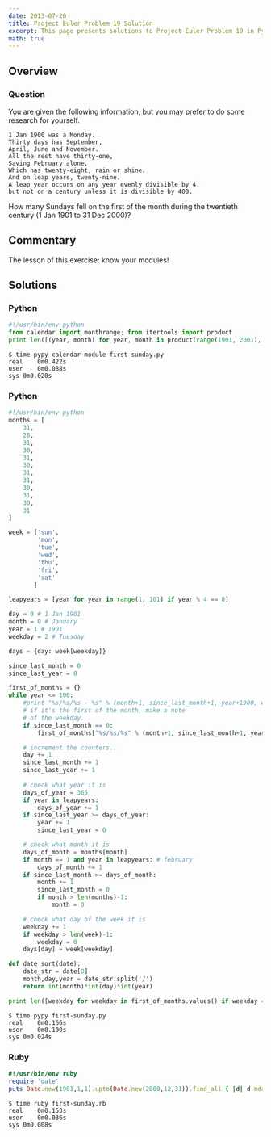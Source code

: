 ```yaml
---
date: 2013-07-20
title: Project Euler Problem 19 Solution
excerpt: This page presents solutions to Project Euler Problem 19 in Python and Ruby.
math: true
---
```



## Overview


### Question

You are given the following information,
but you may prefer to do some research for yourself.

    1 Jan 1900 was a Monday.
    Thirty days has September,
    April, June and November.
    All the rest have thirty-one,
    Saving February alone,
    Which has twenty-eight, rain or shine.
    And on leap years, twenty-nine.
    A leap year occurs on any year evenly divisible by 4, 
    but not on a century unless it is divisible by 400.

How many Sundays fell on the first of the month during 
the twentieth century (1 Jan 1901 to 31 Dec 2000)?





## Commentary

The lesson of this exercise: know your modules!



## Solutions

### Python

```python
#!/usr/bin/env python
from calendar import monthrange; from itertools import product
print len([(year, month) for year, month in product(range(1901, 2001), range(1, 13)) if monthrange(year, month)[0] == 6])
```


```
$ time pypy calendar-module-first-sunday.py
real	0m0.422s
user	0m0.088s
sys	0m0.020s
```



### Python

```python
#!/usr/bin/env python
months = [
    31,
    28,
    31,
    30,
    31,
    30,
    31,
    31,
    30,
    31,
    30,
    31
]

week = ['sun',
        'mon',
        'tue',
        'wed',
        'thu',
        'fri',
        'sat'
       ]

leapyears = [year for year in range(1, 101) if year % 4 == 0]

day = 0 # 1 Jan 1901
month = 0 # January
year = 1 # 1901
weekday = 2 # Tuesday

days = {day: week[weekday]} 

since_last_month = 0
since_last_year = 0

first_of_months = {}
while year <= 100:
    #print "%s/%s/%s - %s" % (month+1, since_last_month+1, year+1900, week[weekday])
    # if it's the first of the month, make a note 
    # of the weekday.
    if since_last_month == 0:
        first_of_months["%s/%s/%s" % (month+1, since_last_month+1, year+1900)] = week[weekday]

    # increment the counters..
    day += 1
    since_last_month += 1
    since_last_year += 1
    
    # check what year it is
    days_of_year = 365
    if year in leapyears:
        days_of_year += 1
    if since_last_year >= days_of_year:
        year += 1
        since_last_year = 0

    # check what month it is
    days_of_month = months[month]
    if month == 1 and year in leapyears: # february
        days_of_month += 1
    if since_last_month >= days_of_month:
        month += 1
        since_last_month = 0
        if month > len(months)-1:
            month = 0

    # check what day of the week it is
    weekday += 1
    if weekday > len(week)-1:
        weekday = 0
    days[day] = week[weekday]

def date_sort(date):
    date_str = date[0]
    month,day,year = date_str.split('/')
    return int(month)*int(day)*int(year)

print len([weekday for weekday in first_of_months.values() if weekday == 'sun'])
```


```
$ time pypy first-sunday.py
real	0m0.166s
user	0m0.100s
sys	0m0.024s
```



### Ruby

```ruby
#!/usr/bin/env ruby
require 'date'
puts Date.new(1901,1,1).upto(Date.new(2000,12,31)).find_all { |d| d.mday == 1 && d.wday == 0 }.count
```


```
$ time ruby first-sunday.rb
real	0m0.153s
user	0m0.036s
sys	0m0.008s
```


